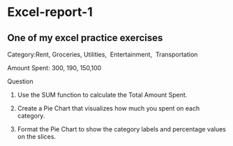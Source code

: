 # Excel-report-1
## One of my excel practice exercises

Category:Rent, Groceries, Utilities,  Entertainment,  Transportation 

Amount Spent: 300, 190, 150,100


Question 
1) Use the SUM function to calculate the Total Amount Spent. 

2) Create a Pie Chart that visualizes how much you spent on each category. 

3) Format the Pie Chart to show the category labels and percentage values on the slices.


